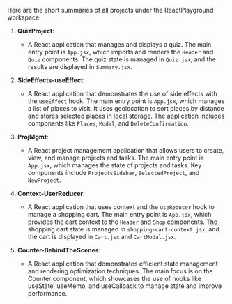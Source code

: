 Here are the short summaries of all projects under the ReactPlayground workspace:

1. **QuizProject**:
   - A React application that manages and displays a quiz. The main entry point is `App.jsx`, which imports and renders the `Header` and `Quiz` components. The quiz state is managed in `Quiz.jsx`, and the results are displayed in `Summary.jsx`.

2. **SideEffects-useEffect**:
   - A React application that demonstrates the use of side effects with the `useEffect` hook. The main entry point is `App.jsx`, which manages a list of places to visit. It uses geolocation to sort places by distance and stores selected places in local storage. The application includes components like `Places`, `Modal`, and `DeleteConfirmation`.

3. **ProjMgmt**:
   - A React project management application that allows users to create, view, and manage projects and tasks. The main entry point is `App.jsx`, which manages the state of projects and tasks. Key components include `ProjectsSidebar`, `SelectedProject`, and `NewProject`.

4. **Context-UserReducer**:
   - A React application that uses context and the `useReducer` hook to manage a shopping cart. The main entry point is `App.jsx`, which provides the cart context to the `Header` and `Shop` components. The shopping cart state is managed in `shopping-cart-context.jsx`, and the cart is displayed in `Cart.jsx` and `CartModal.jsx`.
5. **Counter-BehindTheScenes**:
   - A React application that demonstrates efficient state management and rendering optimization techniques. The main focus is on the Counter component, which showcases the use of hooks like useState, useMemo, and useCallback to manage state and improve performance.
